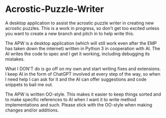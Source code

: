 # Acrostic-Puzzle-Writer
A desktop application to assist the acrostic puzzle writer in creating new acrostic puzzles.
This is a work in progress, so don't get too excited unless you want to create a new branch and pitch in to help write this.

The APW is a desktop application (which will still work even after the EMP has taken down the internet) written in Python 3 in cooperation with AI.  The AI writes the code to spec and I get it working, including debugging its mistakes.

What I DON'T do is go off on my own and start writing fixes and extensions.  I keep AI in the form of ChatGPT involved at every step of the way, so when I need help I can ask for it and the AI can offer suggestions and code snippets to bail me out.

The APW is written OO-style.  This makes it easier to keep things sorted and to make specific references to AI when I want it to write method implementations and such.
Please stick with the OO-style when making changes and/or additions.
